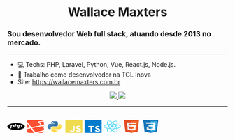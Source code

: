 <h1 align="center">Wallace Maxters</h1>

<h3>Sou desenvolvedor Web full stack, atuando desde 2013 no mercado.</h3>
<hr>

- 💻 Techs: PHP, Laravel, Python, Vue, React.js, Node.js.
- 🔭 Trabalho como desenvolvedor na TGL Inova
- Site: https://wallacemaxters.com.br

<div align="center">
  <a href="https://github.com/wallacemaxters">
  <img height="180em" src="https://github-readme-stats.vercel.app/api?username=wallacemaxters&show_icons=true&theme=dracula&include_all_commits=true&count_private=false"/>
  <img height="180em" src="https://github-readme-stats.vercel.app/api/top-langs/?username=wallacemaxters&layout=compact&langs_count=7&theme=dracula"/>
  </a>
</div>

<hr>

  
<div style="display: inline_block"><br>
  
  <img align="center" alt="Wallace-Maxters-PHP" height="30" width="40" src="https://raw.githubusercontent.com/devicons/devicon/master/icons/php/php-plain.svg">
  
  <img align="center" alt="Wallace-Maxters-Laravel" height="30" width="40" src="https://raw.githubusercontent.com/devicons/devicon/master/icons/laravel/laravel-plain.svg">
  
  <img align="center" alt="Wallace-Maxters-Python" height="30" width="40" src="https://raw.githubusercontent.com/devicons/devicon/master/icons/python/python-original.svg" >
  
  <img align="center" alt="Wallace-Maxters-Js" height="30" width="40" src="https://raw.githubusercontent.com/devicons/devicon/master/icons/javascript/javascript-plain.svg">
  
  <img align="center" alt="Wallace-Maxters-Ts" height="30" width="40" src="https://raw.githubusercontent.com/devicons/devicon/master/icons/typescript/typescript-plain.svg">
  
  <img align="center" alt="WallaceMaxters-React" height="30" width="40" src="https://raw.githubusercontent.com/devicons/devicon/master/icons/react/react-original.svg">
  
  <img align="center" alt="WallaceMaxters-HTML" height="30" width="40" src="https://raw.githubusercontent.com/devicons/devicon/master/icons/html5/html5-original.svg">
  
  <img align="center" alt="Walace-Maxters-CSS" height="30" width="40" src="https://raw.githubusercontent.com/devicons/devicon/master/icons/css3/css3-original.svg">

</div>
